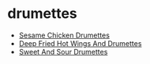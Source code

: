 # drumettes

 * [Sesame Chicken Drumettes](../../index/s/sesame-chicken-drumettes-33.json)
 * [Deep Fried Hot Wings And Drumettes](../../index/d/deep-fried-hot-wings-and-drumettes.json)
 * [Sweet And Sour Drumettes](../../index/s/sweet-and-sour-drumettes.json)
